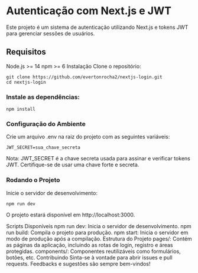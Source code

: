# Autenticação com Next.js e JWT
Este projeto é um sistema de autenticação utilizando Next.js e tokens JWT para gerenciar sessões de usuários.

## Requisitos
Node.js >= 14
npm >= 6
Instalação
Clone o repositório:
```
git clone https://github.com/evertonrocha2/nextjs-login.git
cd nextjs-login
```

### Instale as dependências:
```
npm install
```
### Configuração do Ambiente
Crie um arquivo .env na raiz do projeto com as seguintes variáveis:
```
JWT_SECRET=sua_chave_secreta
```
Nota: JWT_SECRET é a chave secreta usada para assinar e verificar tokens JWT. Certifique-se de usar uma chave forte e secreta.

### Rodando o Projeto
Inicie o servidor de desenvolvimento:
```
npm run dev
```
O projeto estará disponível em http://localhost:3000.

Scripts Disponíveis
npm run dev: Inicia o servidor de desenvolvimento.
npm run build: Compila o projeto para produção.
npm start: Inicia o servidor em modo de produção após a compilação.
Estrutura do Projeto
pages/: Contém as páginas da aplicação, incluindo as rotas de login, registro e áreas protegidas.
components/: Componentes reutilizáveis como formulários, botões, etc.
Contribuindo
Sinta-se à vontade para abrir issues e pull requests. Feedbacks e sugestões são sempre bem-vindos!
